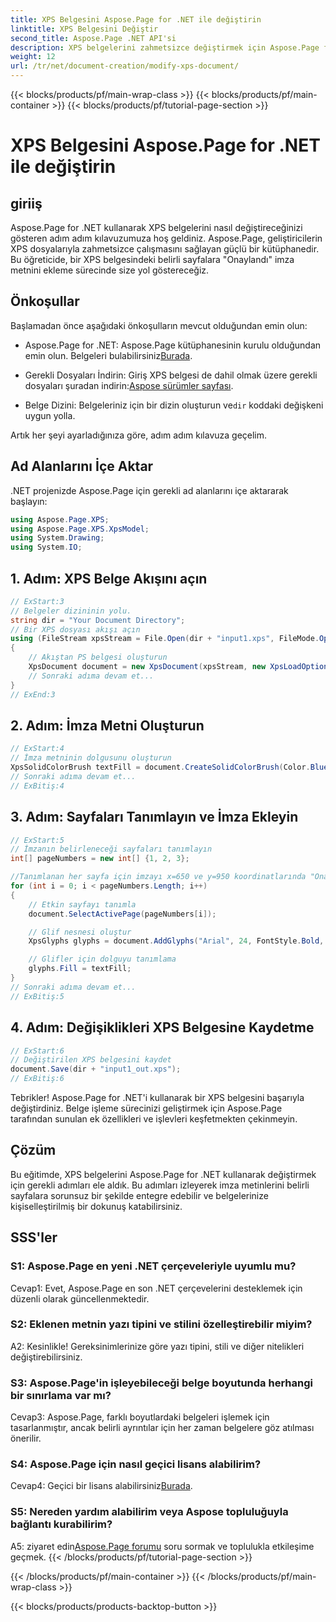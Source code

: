 ```yaml
---
title: XPS Belgesini Aspose.Page for .NET ile değiştirin
linktitle: XPS Belgesini Değiştir
second_title: Aspose.Page .NET API'si
description: XPS belgelerini zahmetsizce değiştirmek için Aspose.Page for .NET'in gücünü keşfedin. Adım adım kılavuzumuzu takip edin, belge işleme sürecinizi geliştirin ve kişiselleştirilmiş imza metinleri ekleyin.
weight: 12
url: /tr/net/document-creation/modify-xps-document/
---
```


{{< blocks/products/pf/main-wrap-class >}}
{{< blocks/products/pf/main-container >}}
{{< blocks/products/pf/tutorial-page-section >}}

# XPS Belgesini Aspose.Page for .NET ile değiştirin

## giriiş

Aspose.Page for .NET kullanarak XPS belgelerini nasıl değiştireceğinizi gösteren adım adım kılavuzumuza hoş geldiniz. Aspose.Page, geliştiricilerin XPS dosyalarıyla zahmetsizce çalışmasını sağlayan güçlü bir kütüphanedir. Bu öğreticide, bir XPS belgesindeki belirli sayfalara "Onaylandı" imza metnini ekleme sürecinde size yol göstereceğiz.

## Önkoşullar

Başlamadan önce aşağıdaki önkoşulların mevcut olduğundan emin olun:

- Aspose.Page for .NET: Aspose.Page kütüphanesinin kurulu olduğundan emin olun. Belgeleri bulabilirsiniz[Burada](https://reference.aspose.com/page/net/).

-  Gerekli Dosyaları İndirin: Giriş XPS belgesi de dahil olmak üzere gerekli dosyaları şuradan indirin:[Aspose sürümler sayfası](https://releases.aspose.com/page/net/).

-  Belge Dizini: Belgeleriniz için bir dizin oluşturun ve`dir` koddaki değişkeni uygun yolla.

Artık her şeyi ayarladığınıza göre, adım adım kılavuza geçelim.

## Ad Alanlarını İçe Aktar

.NET projenizde Aspose.Page için gerekli ad alanlarını içe aktararak başlayın:

```csharp
using Aspose.Page.XPS;
using Aspose.Page.XPS.XpsModel;
using System.Drawing;
using System.IO;
```

## 1. Adım: XPS Belge Akışını açın

```csharp
// ExStart:3
// Belgeler dizininin yolu.
string dir = "Your Document Directory";
// Bir XPS dosyası akışı açın
using (FileStream xpsStream = File.Open(dir + "input1.xps", FileMode.Open, FileAccess.Read))
{
    // Akıştan PS belgesi oluşturun
    XpsDocument document = new XpsDocument(xpsStream, new XpsLoadOptions());
    // Sonraki adıma devam et...
}
// ExEnd:3
```

## 2. Adım: İmza Metni Oluşturun

```csharp
// ExStart:4
// İmza metninin dolgusunu oluşturun
XpsSolidColorBrush textFill = document.CreateSolidColorBrush(Color.BlueViolet);
// Sonraki adıma devam et...
// ExBitiş:4
```

## 3. Adım: Sayfaları Tanımlayın ve İmza Ekleyin

```csharp
// ExStart:5
// İmzanın belirleneceği sayfaları tanımlayın
int[] pageNumbers = new int[] {1, 2, 3};

//Tanımlanan her sayfa için imzayı x=650 ve y=950 koordinatlarında "Onaylandı" olarak ayarlayın
for (int i = 0; i < pageNumbers.Length; i++)
{
    // Etkin sayfayı tanımla
    document.SelectActivePage(pageNumbers[i]);

    // Glif nesnesi oluştur
    XpsGlyphs glyphs = document.AddGlyphs("Arial", 24, FontStyle.Bold, 650, 900, "Confirmed");

    // Glifler için dolguyu tanımlama
    glyphs.Fill = textFill;
}
// Sonraki adıma devam et...
// ExBitiş:5
```

## 4. Adım: Değişiklikleri XPS Belgesine Kaydetme

```csharp
// ExStart:6
// Değiştirilen XPS belgesini kaydet
document.Save(dir + "input1_out.xps");
// ExBitiş:6
```

Tebrikler! Aspose.Page for .NET'i kullanarak bir XPS belgesini başarıyla değiştirdiniz. Belge işleme sürecinizi geliştirmek için Aspose.Page tarafından sunulan ek özellikleri ve işlevleri keşfetmekten çekinmeyin.

## Çözüm

Bu eğitimde, XPS belgelerini Aspose.Page for .NET kullanarak değiştirmek için gerekli adımları ele aldık. Bu adımları izleyerek imza metinlerini belirli sayfalara sorunsuz bir şekilde entegre edebilir ve belgelerinize kişiselleştirilmiş bir dokunuş katabilirsiniz.

## SSS'ler

### S1: Aspose.Page en yeni .NET çerçeveleriyle uyumlu mu?

Cevap1: Evet, Aspose.Page en son .NET çerçevelerini desteklemek için düzenli olarak güncellenmektedir.

### S2: Eklenen metnin yazı tipini ve stilini özelleştirebilir miyim?

A2: Kesinlikle! Gereksinimlerinize göre yazı tipini, stili ve diğer nitelikleri değiştirebilirsiniz.

### S3: Aspose.Page'in işleyebileceği belge boyutunda herhangi bir sınırlama var mı?

Cevap3: Aspose.Page, farklı boyutlardaki belgeleri işlemek için tasarlanmıştır, ancak belirli ayrıntılar için her zaman belgelere göz atılması önerilir.

### S4: Aspose.Page için nasıl geçici lisans alabilirim?

 Cevap4: Geçici bir lisans alabilirsiniz[Burada](https://purchase.aspose.com/temporary-license/).

### S5: Nereden yardım alabilirim veya Aspose topluluğuyla bağlantı kurabilirim?

 A5: ziyaret edin[Aspose.Page forumu](https://forum.aspose.com/c/page/39) soru sormak ve toplulukla etkileşime geçmek.
{{< /blocks/products/pf/tutorial-page-section >}}

{{< /blocks/products/pf/main-container >}}
{{< /blocks/products/pf/main-wrap-class >}}

{{< blocks/products/products-backtop-button >}}
